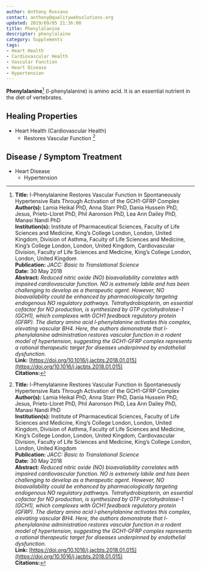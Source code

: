 ```yaml
---
author: Anthony Russano
contact: anthony@qualitywebsolutions.org
updated: 2019/09/05 21:36:00
title: Phenylalanine
descriptor: phenylalaine
category: Supplements
tags:
- Heart Health
- Cardiovascular Health
- Vascular Function
- Heart Disease
- Hypertension
---
```

**Phenylalanine**[^1] (l-phenylalanine) is amino acid. It is an essential nutrient in the diet of vertebrates.

## Healing Properties

- Heart Health (Cardiovascular Health)
  - Restores Vascular Function [^1]

## Disease / Symptom Treatment

- Heart Disease
    - Hypertension

[^1]: **Title:** l-Phenylalanine Restores Vascular Function in Spontaneously Hypertensive Rats Through Activation of the GCH1-GFRP Complex<br>**Author(s):** Lamia Heikal PhD, Anna Starr PhD, Dania Hussein PhD, Jesus, Prieto-Lloret PhD, Phil Aaronson PhD, Lea Ann Dailey PhD, Manasi Nandi PhD<br>**Institution(s):** Institute of Pharmaceutical Sciences, Faculty of Life Sciences and Medicine, King’s College London, London, United Kingdom, Division of Asthma, Faculty of Life Sciences and Medicine, King’s College London, London, United Kingdom, Cardiovascular Division, Faculty of Life Sciences and Medicine, King’s College London, London, United Kingdom<br>**Publication:** <i>JACC: Basic to Translational Science</i><br>**Date:** 30 May 2018<br>**Abstract:** <i>Reduced nitric oxide (NO) bioavailability correlates with impaired cardiovascular function. NO is extremely labile and has been challenging to develop as a therapeutic agent. However, NO bioavailability could be enhanced by pharmacologically targeting endogenous NO regulatory pathways. Tetrahydrobiopterin, an essential cofactor for NO production, is synthesized by GTP cyclohydrolase-1 (GCH1), which complexes with GCH1 feedback regulatory protein (GFRP). The dietary amino acid l-phenylalanine activates this complex, elevating vascular BH4. Here, the authors demonstrate that l-phenylalanine administration restores vascular function in a rodent model of hypertension, suggesting the GCH1-GFRP complex represents a rational therapeutic target for diseases underpinned by endothelial dysfunction.</i><br>**Link:** [https://doi.org/10.1016/j.jacbts.2018.01.015](https://doi.org/10.1016/j.jacbts.2018.01.015)<br>**Citations:**   